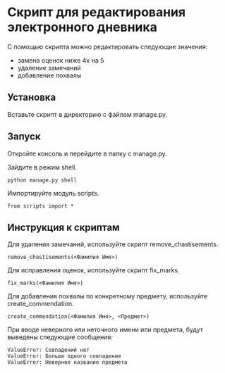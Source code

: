 # Скрипт для редактирования электронного дневника

С помощью скрипта можно редактировать следующие значения:

- замена оценок ниже 4х на 5
- удаление замечаний
- добавление похвалы

## Установка

Вставьте скрипт в директорию с файлом manage.py.

## Запуск

Откройте консоль и перейдите в папку с manage.py.

Зайдите в режим shell.

```
python manage.py shell
```

Импортируйте модуль scripts.

```
from scripts import *
```

## Инструкция к скриптам

Для удаления замечаний, используйте скрипт remove_chastisements.

```
remove_chastisements(<Фамилия Имя>)
```

Для исправления оценок, используйте скрипт fix_marks.

```
fix_marks(<Фамилия Имя>)
```

Для добавления похвалы по конкретному предмету, используйте create_commendation.

```
create_commendation(<Фамилия Имя>, <Предмет>)
```

При вводе неверного или неточного имени или предмета,
будут выведены следующие сообщения:

```
ValueError: Совпадений нет
ValueError: Больше одного совпадения
ValueError: Неверное название предмета
```